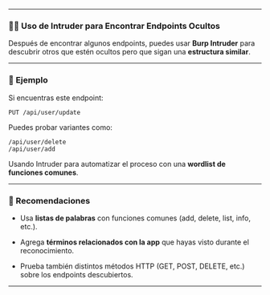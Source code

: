 
---

### 🕵️‍♂️ Uso de Intruder para Encontrar Endpoints Ocultos

Después de encontrar algunos endpoints, puedes usar **Burp Intruder** para descubrir otros que estén ocultos pero que sigan una **estructura similar**.

---

### 🧪 Ejemplo

Si encuentras este endpoint:

```
PUT /api/user/update
```

Puedes probar variantes como:

```
/api/user/delete  
/api/user/add
```

Usando Intruder para automatizar el proceso con una **wordlist de funciones comunes**.

---

### 🧰 Recomendaciones

- Usa **listas de palabras** con funciones comunes (add, delete, list, info, etc.).
    
- Agrega **términos relacionados con la app** que hayas visto durante el reconocimiento.
    
- Prueba también distintos métodos HTTP (GET, POST, DELETE, etc.) sobre los endpoints descubiertos.
    

---
